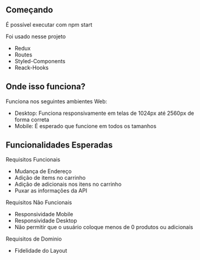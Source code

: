 ## Começando

É possível executar com npm start

Foi usado nesse projeto 
- Redux 
- Routes
- Styled-Components
- Reack-Hooks

## Onde isso funciona?

Funciona nos seguintes ambientes Web:

- Desktop: Funciona responsivamente em telas de 1024px até 2560px de forma correta
- Mobile:  É esperado que funcione em todos os tamanhos

## Funcionalidades Esperadas

Requisitos Funcionais

- Mudança de Endereço <!-- Pronto -->
- Adição de items no carrinho
- Adição de adicionais nos itens no carrinho
- Puxar as informações da API

Requisitos Não Funcionais

- Responsividade Mobile <!-- Pronto -->
- Responsividade Desktop <!-- Pronto -->
- Não permitir que o usuário coloque menos de 0 produtos ou adicionais <!-- Pronto -->

Requisitos de Dominio 

- Fidelidade do Layout <!-- Pronto -->